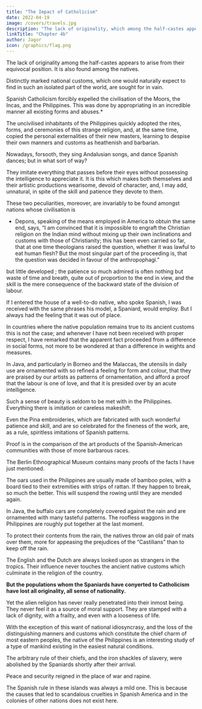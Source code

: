 ```yaml
---
title: "The Impact of Catholicism"
date: 2022-04-19
image: /covers/travels.jpg
description: "The lack of originality, which among the half-castes appears to arise from their equivocal position, is also to be found among the Indians"
linkTitle: "Chapter 4b"
author: Jagor
icon: /graphics/flag.png
---
```



The lack of originality among the half-castes appears to arise from their equivocal position. It is also found among the natives. 

Distinctly marked national customs, which one would naturally expect to find in such an isolated part of the world, are sought for in vain.

Spanish Catholicism forcibly expelled the civilisation of the Moors, <!-- and in Peru that of --> the Incas, and the Philippines. This was done by <!--  it has understood how to set aside an equally well founded one, by --> appropriating in an incredible manner<!-- , in order to take root itself the more quickly, --> all existing forms and abuses.*

The uncivilised inhabitants of the Philippines quickly adopted the rites, forms, and ceremonies of this strange religion, and, at the same time, copied the personal externalities of their new masters, learning to despise their own manners and customs as heathenish and barbarian. 

Nowadays, forsooth, they sing Andalusian songs, and dance Spanish dances; but in what sort of way? 

They imitate everything that passes before their eyes without possessing the intelligence to appreciate it. It is this which makes both themselves and their artistic productions wearisome, devoid of character, and, I may add, unnatural, in spite of the skill and patience they devote to them. 

These two peculiarities, moreover, are invariably to be found amongst nations whose civilisation is

* Depons, speaking of the means employed in America to obtuin the same end, says, “I am convinced that it is impossible to engraft the Christian religion on the Indian mind without mixing up their own inclinations and customs with those of Christianity; this has been even carried so far, that at one time theologians raised the question, whether it was lawful to eat human flesh? But the most singular part of the proceeding is, that the question was decided in favour of the anthropophagi.”

but little developed ; the patience so much admired is often nothing but waste of time and breath, quite out of proportion to the end in view, and the skill is the mere consequence of the backward state of the division of labour.

If I entered the house of a well-to-do native, who spoke Spanish, I was received with the same phrases his model, a Spaniard, would employ. But I always had the feeling that it was out of place. 

In countries where the native population remains true to its ancient customs this is not the case; and whenever I have not been received with proper respect, I have remarked that the apparent fact proceeded from a difference in social forms, not more to be wondered at than a difference in weights and measures. 

In Java, and particularly in Borneo and the Malaccas, the utensils in daily use are ornamented with so refined a feeling for form and colour, that they are praised by our artists as patterns of ornamentation, and afford a proof that the labour is one of love, and that it is presided over by an acute intelligence.

Such a sense of beauty is seldom to be met with in the Philippines. Everything there is imitation or careless makeshift. 

Even the Pina embroideries, which are fabricated with such wonderful patience and skill, and are so celebrated for the fineness of the work, are, as a rule, spiritless imitations of Spanish patterns. 

Proof is in the comparison of the art products of the Spanish-American communities with those of more barbarous races.

The Berlin Ethnographical Museum contains many proofs of the facts I have just mentioned.

The oars used in the Philippines are usually made of bamboo poles, with a board tied to their extremities with strips of rattan. If they happen to break, so much the better. This will suspend the rowing until they are mended again.

In Java, the buffalo cars are completely covered against the rain and are ornamented with many tasteful patterns. The roofless waggons in the Philippines are roughly put together at the last moment. 

To protect their contents from the rain, the natives throw an old pair of mats over them, more for appeasing the prejudices of the “Castilians” than to keep off the rain.

The English and the Dutch are always looked upon as strangers in the tropics. Their influence never touches the ancient native customs which culminate in the religion of the country. 

**But the populations whom the Spaniards have conyerted to Catholicism have lost all originality, all sense of nationality.** 

Yet the alien religion has never really penetrated into their inmost being. They never feel it as a source of moral support. <!-- , and it is no accidental coincidence that they are all more or less --> They are stamped with a lack of dignity, with a frailty, and even with a looseness of life.

With the exception of this want of national idiosyncrasy, and the loss of the distinguishing manners and customs which constitute the chief charm of most eastern peoples, the native of the Philippines is an interesting study of a type of mankind existing in the easiest natural conditions. 

The arbitrary rule of their chiefs, and the iron shackles of slavery, were abolished by the Spaniards shortly after their arrival. 

Peace and security reigned in the place of war and rapine. 

The Spanish rule in these islands was always a mild one. This is because the causes that led to scandalous cruelties in Spanish America and in the colonies of other nations does not exist here.

<!--  not because the laws, which treated the natives like children, were wonderfully gentle, but because the causes did not exist which caused such 
 -->

